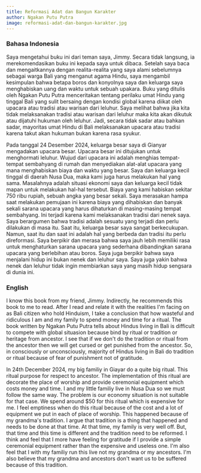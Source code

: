```yaml
---
title: Reformasi Adat dan Bangun Karakter
author: Ngakan Putu Putra
image: reformasi-adat-dan-bangun-karakter.jpg
---
```


### Bahasa Indonesia

Saya mengetahui buku ini dari teman saya, Jimmy. Secara tidak langsung, ia merekomendasikan buku ini kepada saya untuk dibaca. Setelah saya baca dan mengaitkannya dengan realita-realita yang saya alami sebelumnya sebagai warga Bali yang menganut agama Hindu, saya mengambil kesimpulan bahwa betapa boros dan konyolnya saya dan keluarga saya menghabiskan uang dan waktu untuk sebuah upakara. Buku yang ditulis oleh Ngakan Putu Putra menceritakan tentang perilaku umat Hindu yang tinggal Bali yang sulit bersaing dengan kondisi global karena diikat oleh upacara atau tradisi atau warisan dari leluhur. Saya melihat bahwa jika kita tidak melaksanakan tradisi atau warisan dari leluhur maka kita akan dikutuk atau dijatuhi hukuman oleh leluhur. Jadi, secara tidak sadar atau bahkan sadar, mayoritas umat Hindu di Bali melaksanakan upacara atau tradisi karena takut akan hukuman bukan karena rasa syukur.

Pada tanggal 24 Desember 2024, keluarga besar saya di Gianyar mengadakan upacara besar. Upacara besar ini ditujukan untuk menghormati leluhur. Wujud dari upacara ini adalah menghias tempat-tempat sembahyang di rumah dan menyediakan alat-alat upacara yang mana menghabiskan biaya dan waktu yang besar. Saya dan keluarga kecil tinggal di daerah Nusa Dua, maka kami juga harus melakukan hal yang sama. Masalahnya adalah situasi ekonomi saya dan keluarga kecil tidak mapan untuk melakukan hal-hal tersebut. Biaya yang kami habiskan sekitar 750 ribu rupiah, sebuah angka yang besar sekali. Saya merasakan hampa saat melakukan pemujaan ini karena biaya yang dihabiskan dan banyak sekali sarana upacara yang harus dihaturkan di masing-masing tempat sembahyang. Ini terjadi karena kami melaksanakan tradisi dari nenek saya. Saya berargumen bahwa tradisi adalah sesuatu yang terjadi dan perlu dilakukan di masa itu. Saat itu, keluarga besar saya sangat berkecukupan. Namun, saat itu dan saat ini adalah hal yang berbeda dan tradisi itu perlu direformasi. Saya berpikir dan merasa bahwa saya jauh lebih memiliki rasa untuk menghaturkan sarana upacara yang sederhana dibandingkan sarana upacara yang berlebihan atau boros. Saya juga berpikir bahwa saya menjalani hidup ini bukan nenek dan leluhur saya. Saya juga yakin bahwa nenek dan leluhur tidak ingin membiarkan saya yang masih hidup sengsara di dunia ini.

### English

I know this book from my friend, Jimmy. Indirectly, he recommends this book to me to read. After I read and relate it with the realities I'm facing on as Bali citizen who hold Hinduism, I take a conclusion that how wasteful and ridiculous I am and my family to spend money and time for a ritual. The book written by Ngakan Putu Putra tells about Hindus living in Bali is difficult to compete with global situasion because bind by ritual or tradition or heritage from ancestor. I see that if we don't do the tradition or ritual from the ancestor then we will get cursed or get punished from the ancestor. So, in consciously or unconsciously, majority of Hindus living in Bali do tradition or ritual because of fear of punishment not of gratitude.

In 24th December 2024, my big familiy in Giayar do a quite big ritual. This ritual purpose for respect to ancestor. The implementation of this ritual are decorate the place of worship and provide ceremonial equipment which costs money and time. I and my little familiy live in Nusa Dua so we must follow the same way. The problem is our economy situation is not suitable for that case. We spend around $50 for this ritual which is expensive for me. I feel emptiness when do this ritual because of the cost and a lot of equipment we put in each of place of worship. This happened because of my grandma's tradition. I argue that tradition is a thing that happened and needs to be done at that time. At that time, my family is very well off. But, that time and this time is different and the tradition need to be reformed. I think and feel that I more have feeling for gratitude if I provide a simple ceremonial equipment rather than the expensive and useless one. I'm also feel that I with my familiy run this live not my grandma or my ancestors. I'm also believe that my grandma and ancestors don't want us to be suffered because of this tradition.
